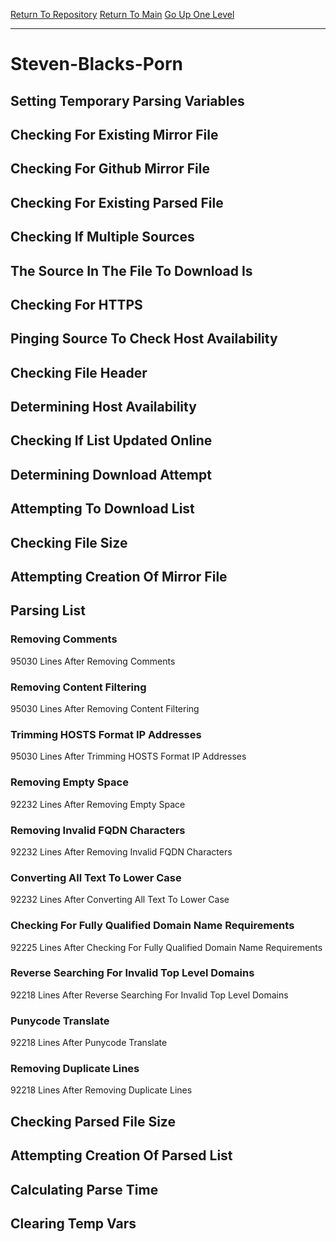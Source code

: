 [Return To Repository](https://github.com/bast69/piholeparser/)
[Return To Main](https://github.com/bast69/piholeparser/blob/master/RecentRunLogs/Mainlog.md)
[Go Up One Level](https://github.com/bast69/piholeparser/blob/master/RecentRunLogs/TopLevelScripts/30-Processing-External-Blacklists.md)
____________________________________
# Steven-Blacks-Porn
## Setting Temporary Parsing Variables
## Checking For Existing Mirror File
## Checking For Github Mirror File
## Checking For Existing Parsed File
## Checking If Multiple Sources
## The Source In The File To Download Is
## Checking For HTTPS
## Pinging Source To Check Host Availability
## Checking File Header
## Determining Host Availability
## Checking If List Updated Online
## Determining Download Attempt
## Attempting To Download List
## Checking File Size
## Attempting Creation Of Mirror File
## Parsing List
### Removing Comments
95030 Lines After Removing Comments
### Removing Content Filtering
95030 Lines After Removing Content Filtering
### Trimming HOSTS Format IP Addresses
95030 Lines After Trimming HOSTS Format IP Addresses
### Removing Empty Space
92232 Lines After Removing Empty Space
### Removing Invalid FQDN Characters
92232 Lines After Removing Invalid FQDN Characters
### Converting All Text To Lower Case
92232 Lines After Converting All Text To Lower Case
### Checking For Fully Qualified Domain Name Requirements
92225 Lines After Checking For Fully Qualified Domain Name Requirements
### Reverse Searching For Invalid Top Level Domains
92218 Lines After Reverse Searching For Invalid Top Level Domains
### Punycode Translate
92218 Lines After Punycode Translate
### Removing Duplicate Lines
92218 Lines After Removing Duplicate Lines
## Checking Parsed File Size
## Attempting Creation Of Parsed List
## Calculating Parse Time
## Clearing Temp Vars
